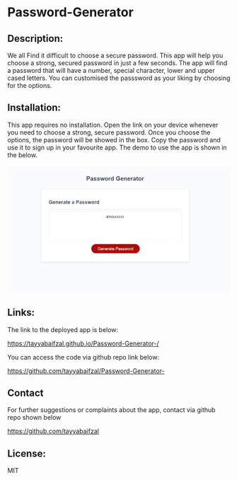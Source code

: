 # Password-Generator

## Description:
We all Find it difficult to choose a secure password. This app will help you choose a strong, secured password in just a few seconds. The app will find a password that will have a number, special character, lower and upper cased letters. You can customised the passsword as your liking by choosing for the options. 

## Installation:
This app requires no installation. Open the link on your device whenever you need to choose a strong, secure password.
Once you choose the options, the password will be showed in the box. Copy the password and use it to sign up in your favourite app. 
The demo to use the app is shown in the below.

![Alt text](/assets/images/demo1.png)


## Links:
The link to the deployed app is below:

https://tayyabaifzal.github.io/Password-Generator-/ 


You can access the code via github repo link below:

https://github.com/tayyabaifzal/Password-Generator-

## Contact
For further suggestions or complaints about the app, contact via github repo shown below

https://github.com/tayyabaifzal


## License:
MIT